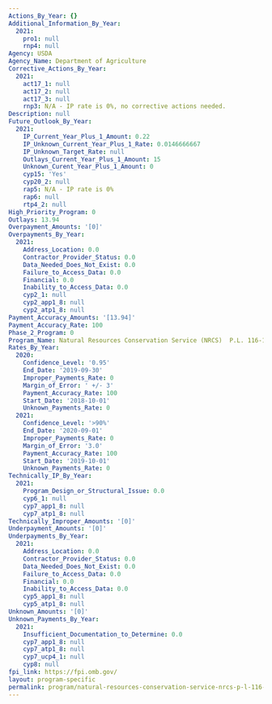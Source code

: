 ```yaml
---
Actions_By_Year: {}
Additional_Information_By_Year:
  2021:
    pro1: null
    rnp4: null
Agency: USDA
Agency_Name: Department of Agriculture
Corrective_Actions_By_Year:
  2021:
    act17_1: null
    act17_2: null
    act17_3: null
    rnp3: N/A - IP rate is 0%, no corrective actions needed.
Description: null
Future_Outlook_By_Year:
  2021:
    IP_Current_Year_Plus_1_Amount: 0.22
    IP_Unknown_Current_Year_Plus_1_Rate: 0.0146666667
    IP_Unknown_Target_Rate: null
    Outlays_Current_Year_Plus_1_Amount: 15
    Unknown_Curent_Year_Plus_1_Amount: 0
    cyp15: 'Yes'
    cyp20_2: null
    rap5: N/A - IP rate is 0%
    rap6: null
    rtp4_2: null
High_Priority_Program: 0
Outlays: 13.94
Overpayment_Amounts: '[0]'
Overpayments_By_Year:
  2021:
    Address_Location: 0.0
    Contractor_Provider_Status: 0.0
    Data_Needed_Does_Not_Exist: 0.0
    Failure_to_Access_Data: 0.0
    Financial: 0.0
    Inability_to_Access_Data: 0.0
    cyp2_1: null
    cyp2_app1_8: null
    cyp2_atp1_8: null
Payment_Accuracy_Amounts: '[13.94]'
Payment_Accuracy_Rate: 100
Phase_2_Program: 0
Program_Name: Natural Resources Conservation Service (NRCS)  P.L. 116-120 Disasters
Rates_By_Year:
  2020:
    Confidence_Level: '0.95'
    End_Date: '2019-09-30'
    Improper_Payments_Rate: 0
    Margin_of_Error: ' +/- 3'
    Payment_Accuracy_Rate: 100
    Start_Date: '2018-10-01'
    Unknown_Payments_Rate: 0
  2021:
    Confidence_Level: '>90%'
    End_Date: '2020-09-01'
    Improper_Payments_Rate: 0
    Margin_of_Error: '3.0'
    Payment_Accuracy_Rate: 100
    Start_Date: '2019-10-01'
    Unknown_Payments_Rate: 0
Technically_IP_By_Year:
  2021:
    Program_Design_or_Structural_Issue: 0.0
    cyp6_1: null
    cyp7_app1_8: null
    cyp7_atp1_8: null
Technically_Improper_Amounts: '[0]'
Underpayment_Amounts: '[0]'
Underpayments_By_Year:
  2021:
    Address_Location: 0.0
    Contractor_Provider_Status: 0.0
    Data_Needed_Does_Not_Exist: 0.0
    Failure_to_Access_Data: 0.0
    Financial: 0.0
    Inability_to_Access_Data: 0.0
    cyp5_app1_8: null
    cyp5_atp1_8: null
Unknown_Amounts: '[0]'
Unknown_Payments_By_Year:
  2021:
    Insufficient_Documentation_to_Determine: 0.0
    cyp7_app1_8: null
    cyp7_atp1_8: null
    cyp7_ucp4_1: null
    cyp8: null
fpi_link: https://fpi.omb.gov/
layout: program-specific
permalink: program/natural-resources-conservation-service-nrcs-p-l-116-120-disa-a7a5a319.html
---
```

